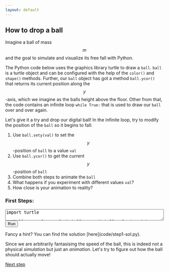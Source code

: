 ```yaml
---
layout: default
---
```


##  How to drop a ball

Imagine a ball of mass $$m$$ and the goal to simulate and visualize its free fall with Python.

The Python code below uses the graphics library turtle to draw a `ball`.
`ball` is a turtle object and can be configured with the help of the `color()` and `shape()` methods.
Further, our `ball` object has got a method `ball.ycor()` that returns its current position along the $$y$$-axis, which we imagine as the balls height above the floor. 
Other from that, the code contains an infinite loop `while True:` that is used to draw our `ball` over and over again.

Let's give it a try and drop our digital ball! In the infinite loop, try to modify the position of the `ball` so it begins to fall:
1. Use `ball.sety(val)` to set the $$y$$-position of `ball` to a value `val`
2. Use `ball.ycor()` to get the current $$y$$-position of `ball`
3. Combine both steps to animate the `ball`
4. What happens if you experiment with different values `val`?
5. How close is your animation to reality?

<html> 
<head> 
<script src="https://ajax.googleapis.com/ajax/libs/jquery/1.9.0/jquery.min.js" type="text/javascript"></script> 
<script src="js/skulpt.min.js" type="text/javascript"></script> 
<script src="js/skulpt-stdlib.js" type="text/javascript"></script> 

</head> 

<body> 

<script type="text/javascript"> 

function builtinRead(x) {
    if (Sk.builtinFiles === undefined || Sk.builtinFiles["files"][x] === undefined)
            throw "File not found: '" + x + "'";
    return Sk.builtinFiles["files"][x];
}

function runit() {
   var prog = document.getElementById("firststeps").value; 
   Sk.configure({read:builtinRead}); 
   (Sk.TurtleGraphics || (Sk.TurtleGraphics = {})).target = 'first-canvas';
   var myPromise = Sk.misceval.asyncToPromise(function() {
       return Sk.importMainWithBody("<stdin>", false, prog, true);
   });
   myPromise.then(function(mod) {
       console.log('success');
   },
       function(err) {
       console.log(err.toString());
   });
}
</script> 

<h3>First Steps:</h3> 
<form> 
<textarea id="firststeps" style="width: 100%; max-width: 100%;" onkeydown="if(event.keyCode===9){var v=this.value,s=this.selectionStart,e=this.selectionEnd;this.value=v.substring(0, s)+'\t'+v.substring(e);this.selectionStart=this.selectionEnd=s+1;return false;}">
import turtle

ball = turtle.Turtle()
ball.penup()
ball.color("red")
ball.shape("circle")

while True:
	#TODO: Drop the ball by replacing "break" with your own code
	break;
</textarea><br /> 
<button type="button" onclick="runit()">Run</button> 
</form>

<div id="first-canvas"></div> 

</body> 

</html> 
Fancy a hint? You can find the solution [here](code/step1-sol.py).

Since we are arbitrarily fantasising the speed of the ball, this is indeed not a physical *simulation* but just an *animation*. Let's try to figure out how the ball should actually move!

[Next step](/durham-hackathon/newton.html)

